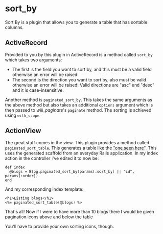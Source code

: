 # sort_by

Sort By is a plugin that allows you to generate a table that has sortable columns.

## ActiveRecord

Provided to you by this plugin in ActiveRecord is a method called `sort_by` which takes two arguments:

* The first is the field you want to sort by, and this must be a valid field otherwise an error will be raised.
* The second is the direction you want to sort by, also must be valid otherwise an error will be raised. Valid directions are "asc" and "desc" and it is case-insensitive.

Another method is `paginated_sort_by`. This takes the same arguments as the above method but also takes an additional `options` argument which is then passed to _will\_paginate_'s `paginate` method. The sorting is achieved using `with_scope`.

## ActionView

The great stuff comes in the view. This plugin provides a method called `paginated_sort_table`. This generates a table like the ["one seen here"](http://skitch.com/radarlistener/bam21/blogs-index "one seen here"). This uses the generated scaffold from an everyday Rails application. In my index action in the controller I've edited it to now be:
   
    def index
      @blogs = Blog.paginated_sort_by(params[:sort_by] || "id", params[:order])
    end
    
And my corresponding index template:

    <h1>Listing blogs</h1>
    <%= paginated_sort_table(@blogs) %>
    
That's all! Now if I were to have more than 10 blogs there I would be given pagination icons above and below the table



 You'll have to provide your own sorting icons, though.